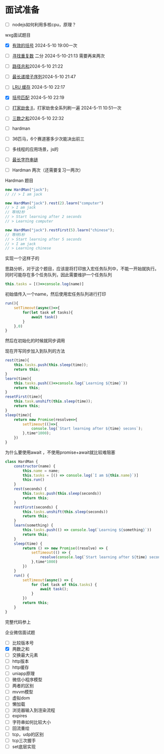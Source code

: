 
# 面试准备

- [ ] nodejs如何利用多核cpu，原理？


wxg面试题目
- [x] [有效的括号](https://leetcode.cn/problems/valid-parentheses/) 2024-5-10 19:00一次
- [ ] [寻找重复数](https://leetcode.cn/problems/find-the-duplicate-number/) 二分 2024-5-10-21:13 需要再来两次
- [ ] [路径总和](https://leetcode.cn/problems/path-sum/)2024-5-10 21:22
- [ ] [最长递增子序列](https://leetcode.cn/problems/longest-increasing-subsequence/)2024-5-10 21:47
- [ ] [LRU 缓存](https://leetcode.cn/problems/lru-cache/) 2024-5-10 22:17
- [x] [括号匹配](https://leetcode.cn/problems/IDBivT/description/) 2024-5-10 22:19
- [ ] [打家劫舍 II](https://leetcode.cn/problems/house-robber-ii/)，打家劫舍全系列刷一遍 2024-5-11 10:51一次
- [ ] [三数之和](https://leetcode.cn/problems/3sum/)2024-5-10 22:32
- [ ] hardman
- [ ] 36匹马，6个赛道塞多少次能决出前三
- [ ] 多线程的应用场景，js的
- [ ] [最长字符串链](https://leetcode.cn/problems/longest-string-chain/description/)
- [ ] Hardman  两次（还需要复习一两次）


Hardman
题目
```js
new HardMan("jack");
// // > I am jack

new HardMan("jack").rest(2).learn("computer")
// > I am jack
// 等待2秒
// > Start learning after 2 seconds
// > Learning computer

new HardMan("jack").restFirst(5).learn("chinese");
// 等待5秒
// > Start learning after 5 seconds
// > I am jack
// > Learning chinese
```
实现一个这样子的


思路分析，对于这个题目，应该是将打印放入宏任务队列中，不能一开始就执行。
同时可能存在多个任务队列，因此需要维护一个任务队列
```js
this.tasks = [()=>console.log(name)]
```
初始值传入一个name，然后使用宏任务队列进行打印
```js
run(){
	setTimeout(async()=>{
		for(let task of tasks){
			await task()
		}
	},0)
}
```

然后在初始化的时候就同步调用

现在开写同步加入到队列的方法
```js
rest(time){
	this.tasks.push(this.sleep(time));
	return this;
}
learn(time){
	this.tasks.push(()=>console.log(`Learning ${time}`))
	return this;
}
resetFirst(time){
	this.task.unshift(this.sleep(time));
	return this;
}
sleep(time){
	return new Promise(resolve=>{
		setTimeout(()=>{
			console.log(`Start learning after ${time} secons`);
		},time*1000);
	})
}
```
为什么要使用await ，不使用promise+await就比较难阻塞
```js
class HardMan { 
    constructor(name) { 
        this.name = name;
        this.tasks = [() => console.log(`I am ${this.name}`)]
        this.run()
    }
    rest(seconds) {
        this.tasks.push(this.sleep(seconds))
        return this; 
    }
    restFirst(seconds) { 
        this.tasks.unshift(this.sleep(seconds))
        return this; 
    }
    learn(something) {
        this.tasks.push(() => console.log(`Learning ${something}`))
        return this;
    }
    sleep(time) {
        return () => new Promise((resolve) => {
            setTimeout(() => {
                resolve(console.log(`Start learning after ${time} seconds`));
            },time*1000)
        })
    }
    run() {
        setTimeout(async() => {
            for (let task of this.tasks) {
                await task();
            }
        })
        return this;
    }
}
```
完整代码参上



企业微信面试题
- [ ] 比较版本号
- [x] 两数之和
- [ ] 交换最大元素
- [ ] http版本
- [ ] http缓存
- [ ] uniapp原理
- [ ] 微信小程序模型
- [ ] 两者的区别
- [ ] mvvm模型
- [ ] 虚拟dom
- [ ] 懒加载
- [ ] 浏览器输入到渲染流程
- [ ] expires
- [ ] 字符串如何比较大小
- [ ] 回流重绘
- [ ] tcp，udp的区别
- [ ] tcp三次握手
- [ ] set底层实现